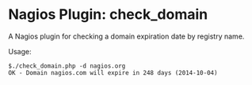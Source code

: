 Nagios Plugin: check_domain
============================

A Nagios plugin for checking a domain expiration date by registry name.

Usage:

	$./check_domain.php -d nagios.org
	OK - Domain nagios.com will expire in 248 days (2014-10-04)


